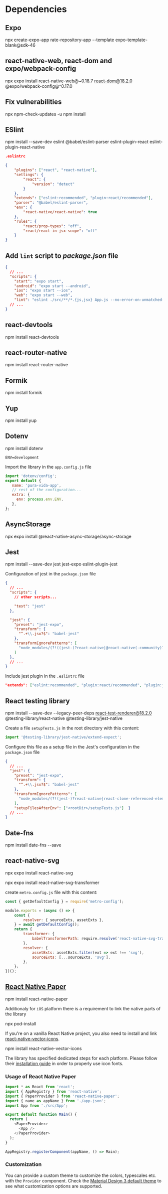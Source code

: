 # Dependencies

## Expo

npx create-expo-app rate-repository-app --template expo-template-blank@sdk-46

## react-native-web, react-dom and expo/webpack-config

npx expo install react-native-web@~0.18.7 react-dom@18.2.0 @expo/webpack-config@^0.17.0

## Fix vulnerabilities

npx npm-check-updates -u
npm install

## ESlint

npm install --save-dev eslint @babel/eslint-parser eslint-plugin-react eslint-plugin-react-native

```json
.eslintrc

{
    "plugins": ["react", "react-native"],
    "settings": {
        "react": {
            "version": "detect"
        }
    },
    "extends": ["eslint:recommended", "plugin:react/recommended"],
    "parser": "@babel/eslint-parser",
    "env": {
        "react-native/react-native": true
    },
    "rules": {
        "react/prop-types": "off",
        "react/react-in-jsx-scope": "off"
    }
}
```

## Add `lint` script to _package.json_ file

```json
{
  // ...
  "scripts": {
    "start": "expo start",
    "android": "expo start --android",
    "ios": "expo start --ios",
    "web": "expo start --web",
    "lint": "eslint ./src/**/*.{js,jsx} App.js --no-error-on-unmatched-pattern"  },
  // ...
}
```

## react-devtools

npm install react-devtools

## react-router-native

npm install react-router-native

## Formik

npm install formik

## Yup

npm install yup

## Dotenv

npm install dotenv

```ENV=development```

Import the library in the ```app.config.js``` file

```javascript
import 'dotenv/config';
export default {
   name: 'pura-vida-app',
   // rest of the configuration...
   extra: {
     env: process.env.ENV,
   },
};
```

## AsyncStorage

npx expo install @react-native-async-storage/async-storage

## Jest

npm install --save-dev jest jest-expo eslint-plugin-jest

Configuration of jest in the ```package.json``` file

```json
{
  // ...
  "scripts": {
    // other scripts...

    "test": "jest"
  },

  "jest": {
    "preset": "jest-expo",
    "transform": {
      "^.+\\.jsx?$": "babel-jest"
    },
    "transformIgnorePatterns": [
      "node_modules/(?!((jest-)?react-native|@react-native(-community)?)|expo(nent)?|@expo(nent)?/.*|@expo-google-fonts/.*|react-navigation|@react-navigation/.*|@unimodules/.*|unimodules|sentry-expo|native-base|react-native-svg|react-router-native)"
    ]
  },
  // ...
}
```

Include jest plugin in the ```.eslintrc``` file

```json
"extends": ["eslint:recommended", "plugin:react/recommended", "plugin:jest/recommended"],
```

## React testing library

npm install --save-dev --legacy-peer-deps react-test-renderer@18.2.0 @testing-library/react-native @testing-library/jest-native

Create a file ```setupTests.js``` in the root directory with this content:

```javascript
import '@testing-library/jest-native/extend-expect';
```

Configure this file as a setup file in the Jest's configuration in the ```package.json``` file

```json
{
  // ...
  "jest": {
    "preset": "jest-expo",
    "transform": {
      "^.+\\.jsx?$": "babel-jest"
    },
    "transformIgnorePatterns": [
      "node_modules/(?!(jest-)?react-native|react-clone-referenced-element|@react-native-community|expo(nent)?|@expo(nent)?/.*|react-navigation|@react-navigation/.*|@unimodules/.*|unimodules|sentry-expo|native-base|@sentry/.*|react-router-native)"
    ],
    "setupFilesAfterEnv": ["<rootDir>/setupTests.js"]  }
  // ...
}
```

## Date-fns

npm install date-fns --save

## react-native-svg

npx expo install react-native-svg

npx expo install react-native-svg-transformer

create ```metro.config.js``` file with this content:

```javascript
const { getDefaultConfig } = require('metro-config');

module.exports = (async () => {
    const {
        resolver: { sourceExts, assetExts },
    } = await getDefaultConfig();
    return {
        transformer: {
            babelTransformerPath: require.resolve('react-native-svg-transformer'),
        },
        resolver: {
            assetExts: assetExts.filter(ext => ext !== 'svg'),
            sourceExts: [...sourceExts, 'svg'],
        },
    };
})();
```

## [React Native Paper](https://callstack.github.io/react-native-paper/)

npm install react-native-paper

Additionaly for ```iOS``` platform there is a requirement to link the native parts of the library

npx pod-install

If you're on a vanilla React Native project, you also need to install and link [react-native-vector-icons](https://github.com/oblador/react-native-vector-icons).

npm install react-native-vector-icons

The library has specified dedicated steps for each platform. Please follow their [installation guide](https://github.com/oblador/react-native-vector-icons#installation) in order to properly use icon fonts.

### Usage of React Native Paper

```javascript
import * as React from 'react';
import { AppRegistry } from 'react-native';
import { PaperProvider } from 'react-native-paper';
import { name as appName } from './app.json';
import App from './src/App';

export default function Main() {
  return (
    <PaperProvider>
      <App />
    </PaperProvider>
  );
}

AppRegistry.registerComponent(appName, () => Main);
```

### Customization

You can provide a custom theme to customize the colors, typescales etc. with the ```Provider``` component. Check the [Material Design 3 default theme](https://github.com/callstack/react-native-paper/blob/main/src/styles/themes/v3/LightTheme.tsx) to see what customization options are supported.